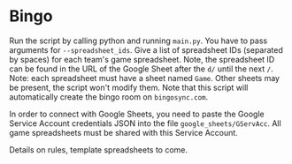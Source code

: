 # Bingo

Run the script by calling python and running `main.py`. You have to pass arguments for
`--spreadsheet_ids`. Give a list of spreadsheet IDs (separated by spaces) for each team's
game spreadsheet. Note, the spreadsheet ID can be found in the URL of the Google Sheet
after the `d/` until the next `/`. Note: each spreadsheet must have a sheet named `Game`.
Other sheets may be present, the script won't modify them. Note that this script will
automatically create the bingo room on `bingosync.com`.

In order to connect with Google Sheets, you need to paste the Google Service Account
credentials JSON into the file `google_sheets/GServAcc`. All game spreadsheets must
be shared with this Service Account.

Details on rules, template spreadsheets to come.
